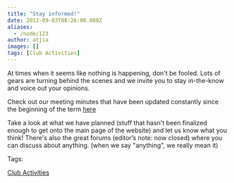 ```yaml
---
title: "Stay informed!"
date: 2013-09-03T08:26:00.000Z
aliases:
  - /node/123
author: atjia
images: []
tags: [Club Activities]
---
```


At times when it seems like nothing is happening, don't be fooled. Lots of gears are turning behind the scenes and we invite you to stay in-the-know and voice out your opinions.

Check out our meeting minutes that have been updated constantly since the beginning of the term [here](/club/about/minutes)

Take a look at what we have planned (stuff that hasn't been finalized enough to get onto the main page of the website) and let us know what you think! There's also the great forums (editor’s note: now closed) where you can discuss about anything. (when we say "anything", we really mean it)

Tags: 

[Club Activities](/club)
